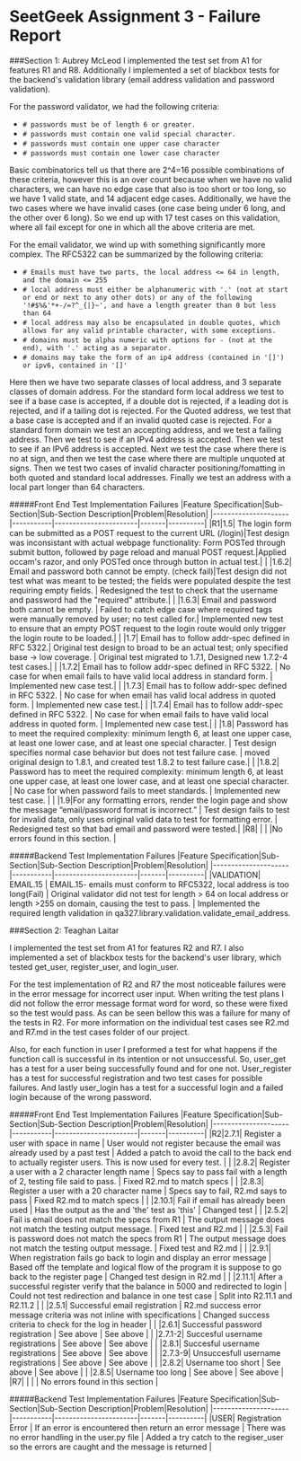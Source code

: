 # SeetGeek Assignment 3 - Failure Report

###Section 1: Aubrey McLeod
I implemented the test set from A1 for features R1 and R8. Additionally I implemented a set of blackbox tests for the backend's validation library (email address validation and password validation).

For the password validator, we had the following criteria: 
- `# passwords must be of length 6 or greater.`
- `# passwords must contain one valid special character.`
- `# passwords must contain one upper case character`
- `# passwords must contain one lower case character`

Basic combinatorics tell us that there are 2^4=16 possible combinations of these criteria, however this is an over count because 
when we have no valid characters, we can have no edge case that also is too short or too long, so we have 1 valid state, and 14 adjacent edge cases.
Additionally, we have the two cases where we have invalid cases (one case being under 6 long, and the other over 6 long). 
So we end up with 17 test cases on this validation, where all fail except for one in which all the above criteria are met.


For the email validator, we wind up with something significantly more complex. The RFC5322 can be summarized by the following criteria:
- `# Emails must have two parts, the local address <= 64 in length, and the domain <= 255`
- `# local address must either be alphanumeric with '.' (not at start or end or next to any other dots) or any of the following '!#$%&'*+-/=?^_{|}~', and have a length greater than 0 but less than 64`
- `# local address may also be encapsulated in double quotes, which allows for any valid printable character, with some exceptions.`
- `# domains must be alpha numeric with options for - (not at the end), with '.' acting as a separator.`
- `# domains may take the form of an ip4 address (contained in '[]') or ipv6, contained in '[]'`

Here then we have two separate classes of local address, and 3 separate classes of domain address.
For the standard form local address we test to see if a base case is accepted, if a double dot is rejected, if a leading dot is rejected, and if a tailing dot is rejected.
For the Quoted address, we test that a base case is accepted and if an invalid quoted case is rejected.
For a standard form domain we test an accepting address, and we test a failing address.
Then we test to see if an IPv4 address is accepted.
Then we test to see if an IPv6 address is accepted.
Next we test the case where there is no at sign, and then we test the case where there are multiple unquoted at signs.
Then we test two cases of invalid character positioning/fomatting in both quoted and standard local addresses.
Finally we test an address with a local part longer than 64 characters.

#####Front End Test Implementation Failures
|Feature Specification|Sub-Section|Sub-Section Description|Problem|Resolution|
|---------------------|-----------|-----------------------|-------|----------|
|R1|1.5| The login form can be submitted as a POST request to the current URL (/login)|Test design was inconsistant with actual webpage functionality: Form POSTed through submit button, followed by page reload and manual POST request.|Applied occam's razor, and only POSTed once through button in actual test.|
| |1.6.2| Email and password both cannot be empty. (check fail)|Test design did not test what was meant to be tested; the fields were populated despite the test requiring empty fields. | Redesigned the test to check that the username and password had the "required" attribute.|
| |1.6.3| Email and password both cannot be empty. | Failed to catch edge case where required tags were manually removed by user; no test called for.| Implemented new test to ensure that an empty POST request to the login route would only trigger the login route to be loaded.|
| |1.7| Email has to follow addr-spec defined in RFC 5322.| Original test design to broad to be an actual test; only specified base -> low coverage. | Original test migrated to 1.7.1, Designed new 1.7.2-4 test cases.|
| |1.7.2| Email has to follow addr-spec defined in RFC 5322. | No case for when email fails to have valid local address in standard form. | Implemented new case test.|
| |1.7.3| Email has to follow addr-spec defined in RFC 5322. | No case for when email has valid local address in quoted form. | Implemented new case test.|
| |1.7.4| Email has to follow addr-spec defined in RFC 5322. | No case for when email fails to have valid local address in quoted form. | Implemented new case test.|
| |1.8| Password has to meet the required complexity: minimum length 6, at least one upper case, at least one lower case, and at least one special character. | Test design specifies normal case behavior but does not test failure case. | moved original design to 1.8.1, and created test 1.8.2 to test failure case.| 
| |1.8.2| Password has to meet the required complexity: minimum length 6, at least one upper case, at least one lower case, and at least one special character. | No case for when password fails to meet standards. | Implemented new test case. |
| |1.9|For any formatting errors, render the login page and show the message “email/password format is incorrect.” | Test design fails to test for invalid data, only uses original valid data to test for formatting error. | Redesigned test so that bad email and password were tested.|
|R8| | | |No errors found in this section. |

#####Backend Test Implementation Failures
|Feature Specification|Sub-Section|Sub-Section Description|Problem|Resolution|
|---------------------|-----------|-----------------------|-------|----------|
|VALIDATION| EMAIL.15 | EMAIL.15- emails must conform to RFC5322, local address is too long(Fail) | Original validator did not test for length > 64 on local address or length >255 on domain, causing the test to pass. | Implemented the required length validation in qa327.library.validation.validate_email_address.


###Section 2: Teaghan Laitar

I implemented the test set from A1 for features R2 and R7. I also implemented a set of blackbox tests for the backend's user library, which tested get_user, register_user, and login_user.

For the test implementation of R2 and R7 the most noticeable failures were in the error message for incorrect user input. 
When writing the test plans I did not follow the error message format word for word, so these were fixed so the test would pass. 
As can be seen bellow this was a failure for many of the tests in R2.
For more information on the individual test cases see R2.md and R7.md in the test cases folder of our project.

Also, for each function in user I preformed a test for what happens if the function call is successful in its intention or not unsuccessful. 
So, user_get has a test for a user being successfully found and for one not. User_register has a test for successful registration and two test cases for possible failures. And lastly user_login has a test for a successful login and a failed login because of the wrong password.

#####Front End Test Implementation Failures
|Feature Specification|Sub-Section|Sub-Section Description|Problem|Resolution|
|---------------------|-----------|-----------------------|-------|----------|
|R2|2.7.1| Register a user with space in name | User would not register because the email was already used by a past test | Added a patch to avoid the call to the back end to actually register users. This is now used for every test. |
| |2.8.2| Register a user with a 2 character length name | Specs say to pass fail with a length of 2, testing file said to pass. | Fixed R2.md to match specs |
| |2.8.3| Register a user with a 20 character name | Specs say to fail, R2.md says to pass | Fixed R2.md to match specs |
| |2.10.1| Fail if email has already been used | Has the output as the and 'the' test as 'this' | Changed test |
| |2.5.2| Fail is email does not match the specs from R1 | The output message does not match the testing output message. | Fixed test and R2.md |
| |2.5.3| Fail is password does not match the specs from R1 | The output message does not match the testing output message. | Fixed test and R2.md |
| |2.9.1| When registration fails go back to login and display an error message | Based off the template and logical flow of the program it is suppose to go back to the register page | Changed test design in R2.md |
| |2.11.1| After a successful register verify that the balance in 5000 and redirected to login | Could not test redirection and balance in one test case | Split into R2.11.1 and R2.11.2 | 
| |2.5.1| Successful email registration | R2.md success error message criteria was not inline with specifications | Changed success criteria to check for the log in header |
| |2.6.1| Successful password registration | See above | See above |
| |2.7.1-2| Succesful username registrations | See above | See above |
| |2.8.1| Succesful username registrations | See above | See above |
| |2.7.3-9| Unsuccesfull username registrations | See above | See above |
| |2.8.2| Username too short | See above | See above |
| |2.8.5| Username too long | See above | See above |
|R7| | | | No errors found in this section |

#####Backend Test Implementation Failures
|Feature Specification|Sub-Section|Sub-Section Description|Problem|Resolution|
|---------------------|-----------|-----------------------|-------|----------|
|USER| Registration Error | If an error is encountered then return an error message | There was no error handling in the user.py file | Added a try catch to the regiser_user so the errors are caught and the message is returned |
